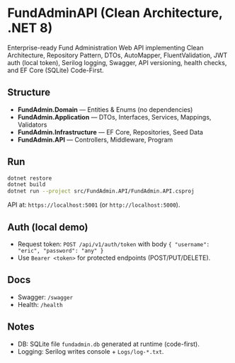 # FundAdminAPI (Clean Architecture, .NET 8)

Enterprise-ready Fund Administration Web API implementing Clean Architecture, Repository Pattern, DTOs, AutoMapper, FluentValidation, JWT auth (local token), Serilog logging, Swagger, API versioning, health checks, and EF Core (SQLite) Code-First.

## Structure
- **FundAdmin.Domain** — Entities & Enums (no dependencies)
- **FundAdmin.Application** — DTOs, Interfaces, Services, Mappings, Validators
- **FundAdmin.Infrastructure** — EF Core, Repositories, Seed Data
- **FundAdmin.API** — Controllers, Middleware, Program

## Run
```bash
dotnet restore
dotnet build
dotnet run --project src/FundAdmin.API/FundAdmin.API.csproj
```

API at: `https://localhost:5001` (or `http://localhost:5000`).

## Auth (local demo)
- Request token: `POST /api/v1/auth/token` with body `{ "username": "eric", "password": "any" }`
- Use `Bearer <token>` for protected endpoints (POST/PUT/DELETE).

## Docs
- Swagger: `/swagger`
- Health: `/health`

## Notes
- DB: SQLite file `fundadmin.db` generated at runtime (code-first).
- Logging: Serilog writes console + `Logs/log-*.txt`.
